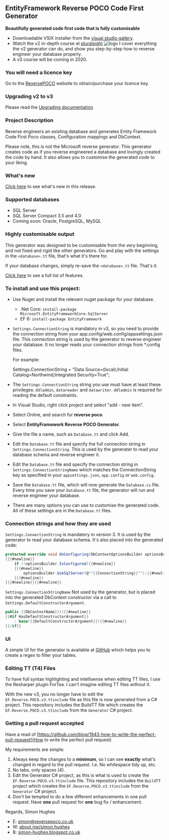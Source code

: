 ## EntityFramework Reverse POCO Code First Generator

**Beautifully generated code first code that is fully customisable**
* Downloadable VSIX installer from the [visual studio gallery](https://visualstudiogallery.msdn.microsoft.com/ee4fcff9-0c4c-4179-afd9-7a2fb90f5838).
* Watch the v2 in-depth course at [pluralsight](https://app.pluralsight.com/library/courses/code-first-entity-framework-legacy-databases/table-of-contents) ![logo](http://www.simonhughes.co.uk/pluralsight-logo-tiny.png) I cover everything the v2 generator can do, and show you step-by-step how to reverse engineer your database properly.
* A v3 course will be coming in 2020.

### You will need a licence key
Go to the [ReversePOCO](https://www.reversepoco.co.uk) website to obtain/purchase your licence key.

### Upgrading v2 to v3
Please read the [Upgrading documentation](https://github.com/sjh37/EntityFramework-Reverse-POCO-Code-First-Generator/wiki/Upgrading-from-v2-to-v3)

### Project Description

Reverse engineers an existing database and generates Entity Framework Code
First Poco classes, Configuration mappings and DbContext.

Please note, this is not the Microsoft reverse generator.
This generator creates code as if you reverse engineered a database and lovingly created the code by hand. 
It also allows you to customise the generated code to your liking.

### What's new

[Click here](https://github.com/sjh37/EntityFramework-Reverse-POCO-Code-First-Generator/releases) to see what's new in this release.

### Supported databases

* SQL Server
* SQL Server Compact 3.5 and 4.0
* Coming soon: Oracle, PostgreSQL, MySQL

### Highly customisable output

This generator was designed to be customisable from the very beginning,
and not fixed and rigid like other generators.
Go and play with the settings in the `<database>.tt` file, that's what it's there for.

If your database changes, simply re-save the `<database>.tt` file. That's it.

[Click here](https://github.com/sjh37/efreversepoco/wiki/Full-control-over-the-generated-code) to see a full list of features.

### To install and use this project:
* Use Nuget and install the relevant nuget package for your database.
  - .Net Core: `install-package Microsoft.EntityFrameworkCore.SqlServer`
  - EF 6: `install-package EntityFramework`
* `Settings.ConnectionString` is mandatory in v3, so you need to provide the connection string from your app.config/web.config/appsettings.json file. This connection string is used by the generator to reverse engineer your database. It no longer reads your connection strings from *.config files.

   For example:

   Settings.ConnectionString = "Data Source=(local);Initial Catalog=Northwind;Integrated Security=True";
* The `Settings.ConnectionString` string you use must have at least these privileges: `ddladmin`, `datareader` and `datawriter`. `ddladmin` is required for reading the default constraints.
* In Visual Studio, right click project and select "add - new item".
* Select Online, and search for **reverse poco**.
* Select **EntityFramework Reverse POCO Generator**.
* Give the file a name, such as `Database.tt` and click Add.
* Edit the `Database.tt` file and specify the full connection string in `Settings.ConnectionString`. This is used by the generater to read your database schema and reverse engineer it.
* Edit the `Database.tt` file and specify the connection string in `Settings.ConnectionStringName` which matches the ConnectionString key as specified in your `appsettings.json`, `app.config` or `web.config`.
* Save the `Database.tt` file, which will now generate the `Database.cs` file. Every time you save your `Database.tt` file, the generator will run and reverse engineer your database.
* There are many options you can use to customise the generated code. All of these settings are in the `Database.tt` files.

### Connection strings and how they are used
`Settings.ConnectionString` is mandatory in version 3. It is used by the generator to read your database schema. It's also placed into the generated code:

```c#
protected override void OnConfiguring(DbContextOptionsBuilder optionsBuilder){{#newline}}
{{{#newline}}
    if (!optionsBuilder.IsConfigured){{#newline}}
    {{{#newline}}
        optionsBuilder.UseSqlServer(@""{{ConnectionString}}"");{{#newline}}
    }{{#newline}}
}{{#newline}}{{#newline}}
```

`Settings.ConnectionStringName` Not used by the generator, but is placed into the generated DbContext constructor via a call to `Settings.DefaultConstructorArgument`.

```c#
public {{DbContextName}}(){{#newline}}
{{#if HasDefaultConstructorArgument}}
    : base({{DefaultConstructorArgument}}){{#newline}}
{{/if}}
```

### UI

A simple UI for the generator is available at
[GitHub](https://github.com/sjh37/EntityFramework-Reverse-POCO-Generator-UI) which helps you to create a regex to filter your tables.

### Editing TT (T4) Files
To have full syntax highlighting and intellisense when editing TT files, I use the Resharper plugin ForTea. I can't imagine editing TT files without it.

With the new v3, you no longer have to edit the `EF.Reverse.POCO.v3.ttinclude` file as this file is now generated from a C# project. This repository includes the BuildTT file which creates the `EF.Reverse.POCO.v3.ttinclude` from the `Generator` C# project.

### Getting a pull request accepted
Have a read of [https://github.com/blog/1943-how-to-write-the-perfect-pull-request](How to write the perfect pull request)

My requirements are simple:

1. Always keep the changes to a **minimum**, so I can see **exactly** what's changed in regard to the pull request. I.e. No whitespace tidy up, etc.
2. No tabs, only spaces (4).
3. Edit the Generator C# project, as this is what is used to create the `EF.Reverse.POCO.v3.ttinclude` file. This repository includes the `BuildTT` project which creates the `EF.Reverse.POCO.v3.ttinclude` from the `Generator` C# project.
4. Don't be tempted to do a few different enhancements in one pull request. Have **one** pull request for **one** bug fix / enhancement.

Regards,
Simon Hughes

* E: [simon@reversepoco.co.uk](mailto:simon@reversepoco.co.uk)
* W: [about.me/simon.hughes](http://about.me/simon.hughes)
* B: [simon-hughes.blogspot.co.uk](http://simon-hughes.blogspot.co.uk)
